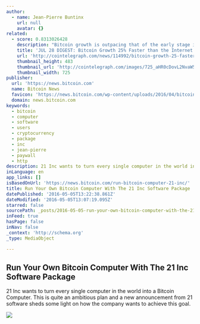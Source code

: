 ```yaml
---
author:
  - name: Jean-Pierre Buntinx
    url: null
    avatar: {}
related:
  - score: 0.8313026428
    description: "Bitcoin growth is outpacing that of the early stage internet by almost 25%; an Estonian Angel List service will utilize Bitcoin's blockchain to secure its marketplace, and more top stories for July 28. In terms of investment, Bitcoin growth is outpacing that of the early stage internet by almost 25%, according to the latest figures compiled by IB Times UK."
    title: 'JUL 28 DIGEST: Bitcoin Growth 25% Faster than the Internet in 90s; Estonian Angel List Service Secures Marketplace with BTC Blockchain'
    url: 'http://cointelegraph.com/news/114992/bitcoin-growth-25-faster-than-the-internet-in-90s-estonian-angel-list-service-secures-marketplace-with-btc-blockchain'
    thumbnail_height: 483
    thumbnail_url: 'http://cointelegraph.com/images/725_aHR0cDovL2NvaW50ZWxlZ3JhcGguY29tL3N0b3JhZ2UvdXBsb2Fkcy92aWV3Lzk5MTkyNTk1NTE2YTJkMjFlYzE5NmJlZDM2MjYyNDQ1LnBuZw==.jpg'
    thumbnail_width: 725
publisher:
  url: 'https://news.bitcoin.com'
  name: Bitcoin News
  favicon: 'https://news.bitcoin.com/wp-content/uploads/2016/04/bitcoin_fav.png'
  domain: news.bitcoin.com
keywords:
  - bitcoin
  - computer
  - software
  - users
  - cryptocurrency
  - package
  - inc
  - jean-pierre
  - paywall
  - http
description: 21 Inc wants to turn every single computer in the world into a Bitcoin Computer. This is quite an ambitious plan and a new announcement from 21 software sheds some light on how the company wants to achieve this goal.
inLanguage: en
app_links: []
isBasedOnUrl: 'https://news.bitcoin.com/run-bitcoin-computer-21-inc/'
title: Run Your Own Bitcoin Computer With The 21 Inc Software Package
datePublished: '2016-05-05T13:22:38.861Z'
dateModified: '2016-05-05T13:07:19.095Z'
starred: false
sourcePath: _posts/2016-05-05-run-your-own-bitcoin-computer-with-the-21-inc-software-packa.md
inFeed: true
hasPage: false
inNav: false
_context: 'http://schema.org'
_type: MediaObject

---
```

<article style=""><h1>Run Your Own Bitcoin Computer With The 21 Inc Software Package</h1><p>21 Inc wants to turn every single computer in the world into a Bitcoin Computer. This is quite an ambitious plan and a new announcement from 21 software sheds some light on how the company wants to achieve this goal.</p><img src="https://news.bitcoin.com/wp-content/uploads/2016/05/21-Marketplace.jpg" /></article>